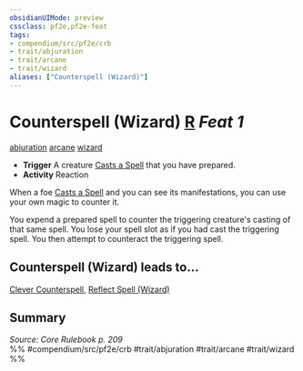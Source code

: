 ```yaml
---
obsidianUIMode: preview
cssclass: pf2e,pf2e-feat
tags:
- compendium/src/pf2e/crb
- trait/abjuration
- trait/arcane
- trait/wizard
aliases: ["Counterspell (Wizard)"]
---
```

# Counterspell (Wizard)  [R](chapter-9-playing-the-game.md#Actions "Reaction") *Feat 1*  
[abjuration](abjuration.md "Abjuration School Trait")  [arcane](arcane.md "Arcane Tradition Trait")  [wizard](Reference/Rules/Traits/wizard.md "Wizard Class Trait")  

- **Trigger** A creature [Casts a Spell](cast-a-spell.md) that you have prepared.
- **Activity** Reaction

When a foe [Casts a Spell](cast-a-spell.md) and you can see its manifestations, you can use your own magic to counter it.

You expend a prepared spell to counter the triggering creature's casting of that same spell. You lose your spell slot as if you had cast the triggering spell. You then attempt to counteract the triggering spell.

## Counterspell (Wizard) leads to...

[Clever Counterspell](clever-counterspell.md), [Reflect Spell (Wizard)](reflect-spell-wizard.md)

## Summary

*Source: Core Rulebook p. 209*  
%% #compendium/src/pf2e/crb #trait/abjuration #trait/arcane #trait/wizard %%